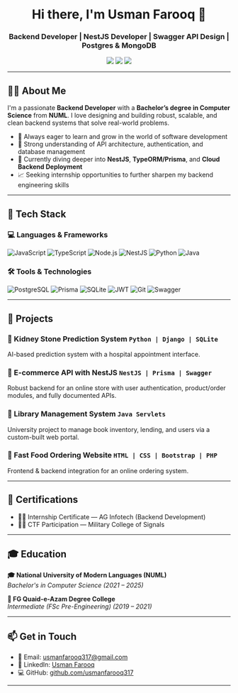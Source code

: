<!-- Profile Header -->
<h1 align="center">Hi there, I'm Usman Farooq 👋</h1>
<h3 align="center">Backend Developer | NestJS Developer | Swagger API Design | Postgres & MongoDB</h3>

<p align="center">
  <a href="mailto:usmanfarooq317@gmail.com"><img src="https://img.shields.io/badge/Email-D14836?style=for-the-badge&logo=gmail&logoColor=white"/></a>
  <a href="https://linkedin.com/in/usman-farooq-317"><img src="https://img.shields.io/badge/LinkedIn-0A66C2?style=for-the-badge&logo=linkedin&logoColor=white"/></a>
  <a href="https://github.com/usmanfarooq317"><img src="https://img.shields.io/badge/GitHub-181717?style=for-the-badge&logo=github&logoColor=white"/></a>
</p>

---

## 👨‍💻 About Me

I'm a passionate **Backend Developer** with a **Bachelor’s degree in Computer Science** from **NUML**. I love designing and building robust, scalable, and clean backend systems that solve real-world problems.

- 🧠 Always eager to learn and grow in the world of software development
- 🔁 Strong understanding of API architecture, authentication, and database management
- 🌱 Currently diving deeper into **NestJS**, **TypeORM/Prisma**, and **Cloud Backend Deployment**
- 📈 Seeking internship opportunities to further sharpen my backend engineering skills

---

## 🚀 Tech Stack

### 💻 Languages & Frameworks
![JavaScript](https://img.shields.io/badge/JavaScript-F7DF1E?style=flat-square&logo=javascript&logoColor=black)
![TypeScript](https://img.shields.io/badge/TypeScript-007ACC?style=flat-square&logo=typescript&logoColor=white)
![Node.js](https://img.shields.io/badge/Node.js-339933?style=flat-square&logo=nodedotjs&logoColor=white)
![NestJS](https://img.shields.io/badge/NestJS-E0234E?style=flat-square&logo=nestjs&logoColor=white)
![Python](https://img.shields.io/badge/Python-3776AB?style=flat-square&logo=python&logoColor=white)
![Java](https://img.shields.io/badge/Java-ED8B00?style=flat-square&logo=java&logoColor=white)

### 🛠️ Tools & Technologies
![PostgreSQL](https://img.shields.io/badge/PostgreSQL-316192?style=flat-square&logo=postgresql&logoColor=white)
![Prisma](https://img.shields.io/badge/Prisma-2D3748?style=flat-square&logo=prisma&logoColor=white)
![SQLite](https://img.shields.io/badge/SQLite-07405E?style=flat-square&logo=sqlite&logoColor=white)
![JWT](https://img.shields.io/badge/JWT-black?style=flat-square&logo=JSON%20web%20tokens)
![Git](https://img.shields.io/badge/Git-F05032?style=flat-square&logo=git&logoColor=white)
![Swagger](https://img.shields.io/badge/Swagger-85EA2D?style=flat-square&logo=swagger&logoColor=black)

---

## 🧩 Projects

### 🔹 Kidney Stone Prediction System `Python | Django | SQLite`
AI-based prediction system with a hospital appointment interface.

### 🔹 E-commerce API with NestJS `NestJS | Prisma | Swagger`
Robust backend for an online store with user authentication, product/order modules, and fully documented APIs.

### 🔹 Library Management System `Java Servlets`
University project to manage book inventory, lending, and users via a custom-built web portal.

### 🔹 Fast Food Ordering Website `HTML | CSS | Bootstrap | PHP`
Frontend & backend integration for an online ordering system.

---

## 📜 Certifications

- 🧑‍💻 Internship Certificate — AG Infotech (Backend Development)
- 🕵️‍♂️ CTF Participation — Military College of Signals

---

## 🎓 Education

**🎓 National University of Modern Languages (NUML)**  
_Bachelor's in Computer Science (2021 – 2025)_

**📘 FG Quaid-e-Azam Degree College**  
_Intermediate (FSc Pre-Engineering) (2019 – 2021)_

---

## 📫 Get in Touch

- 📩 Email: [usmanfarooq317@gmail.com](mailto:usmanfarooq317@gmail.com)
- 🔗 LinkedIn: [Usman Farooq](https://linkedin.com/in/usmanfarooq317)
- 💻 GitHub: [github.com/usmanfarooq317](https://github.com/usmanfarooq317)

---

>
